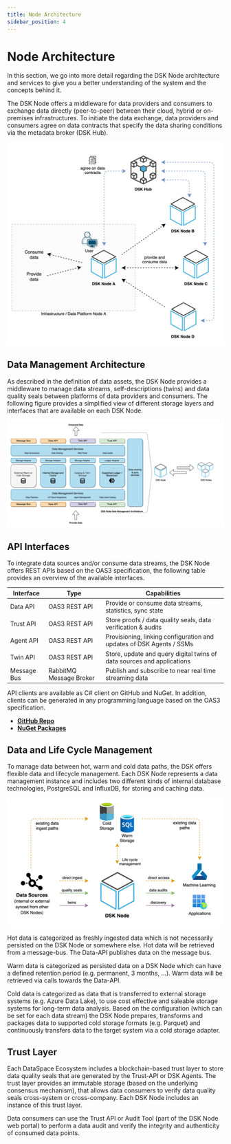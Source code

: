 ```yaml
---
title: Node Architecture
sidebar_position: 4
---
```


# Node Architecture

In this section, we go into more detail regarding the DSK Node architecture and services to give you a better understanding of the system and the concepts behind it.

The DSK Node offers a middleware for data providers and consumers to exchange data directly (peer-to-peer) between their cloud, hybrid or on-premises infrastructures. To initiate the data exchange, data providers and consumers agree on data contracts that specify the data sharing conditions via the metadata broker (DSK Hub).

![Node Architecture](../img/introduction/node_architecture.png)

## Data Management Architecture

As described in the definition of data assets, the DSK Node provides a middleware to manage data streams, self-descriptions (twins) and data quality seals between platforms of data providers and consumers. The following figure provides a simplified view of different storage layers and interfaces that are available on each DSK Node.

![Data Management Architecture](../img/introduction/datamgmt_architecture.png)

## API Interfaces

To integrate data sources and/or consume data streams, the DSK Node offers REST APIs based on the OAS3 specification, the following table provides an overview of the available interfaces.

| Interface   | Type                    | Capabilities                                                           |
| ----------- | ----------------------- | ---------------------------------------------------------------------- |
| Data API    | OAS3 REST API           | Provide or consume data streams, statistics, sync state                |
| Trust API   | OAS3 REST API           | Store proofs / data quality seals, data verification & audits          |
| Agent API   | OAS3 REST API           | Provisioning, linking configuration and updates of DSK Agents / SSMs   |
| Twin API    | OAS3 REST API           | Store, update and query digital twins of data sources and applications |
| Message Bus | RabbitMQ Message Broker | Publish and subscribe to near real time streaming data                 |

API clients are available as C# client on GitHub and NuGet. In addition, clients can be generated in any programming language based on the OAS3 specification.

- [**GitHub Repo**](https://github.com/tributech-solutions/tributech-dsk-api-clients)
- [**NuGet Packages**](https://www.nuget.org/profiles/Tributech)

## Data and Life Cycle Management

To manage data between hot, warm and cold data paths, the DSK offers flexible data and lifecycle management. Each DSK Node represents a data management instance and includes two different kinds of internal database technologies, PostgreSQL and InfluxDB, for storing and caching data.

![Lifecycle Management](../img/introduction/lifecycle_mgmt.png)

Hot data is categorized as freshly ingested data which is not necessarily persisted on the DSK Node or somewhere else. Hot data will be retrieved from a message-bus. The Data-API publishes data on the message bus.

Warm data is categorized as persisted data on a DSK Node which can have a defined retention period (e.g. permanent, 3 months, …). Warm data will be retrieved via calls towards the Data-API.

Cold data is categorized as data that is transferred to external storage systems (e.g. Azure Data Lake), to use cost effective and saleable storage systems for long-term data analysis. Based on the configuration (which can be set for each data stream) the DSK Node prepares, transforms and packages data to supported cold storage formats (e.g. Parquet) and continuously transfers data to the target system via a cold storage adapter.

## Trust Layer

Each DataSpace Ecosystem includes a blockchain-based trust layer to store data quality seals that are generated by the Trust-API or DSK Agents. The trust layer provides an immutable storage (based on the underlying consensus mechanism), that allows data consumers to verify data quality seals cross-system or cross-company. Each DSK Node includes an instance of this trust layer.

Data consumers can use the Trust API or Audit Tool (part of the DSK Node web portal) to perform a data audit and verify the integrity and authenticity of consumed data points.
